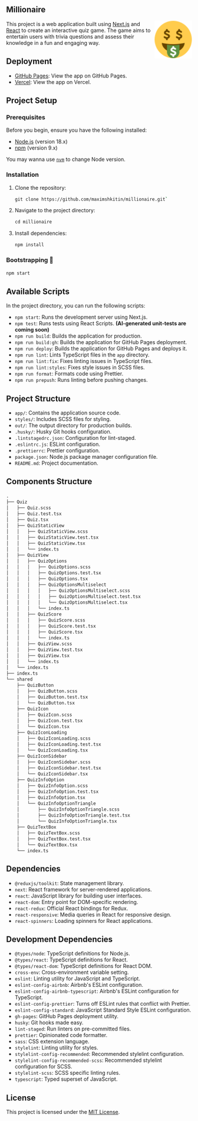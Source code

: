 ## Millionaire

<img alt="Logo" align="right" src="https://raw.githubusercontent.com/twitter/twemoji/d94f4cf793e6d5ca592aa00f58a88f6a4229ad43/assets/svg/1f911.svg" width="20%" />

This project is a web application built using [Next.js](https://nextjs.org/) and [React](https://reactjs.org/) to create an interactive quiz game. The game aims to entertain users with trivia questions and assess their knowledge in a fun and engaging way.

## Deployment

- [GitHub Pages](https://maximshkitin.github.io/millionaire): View the app on GitHub Pages.
- [Vercel](https://your-vercel-app-url/): View the app on Vercel.

## Project Setup

### Prerequisites

Before you begin, ensure you have the following installed:

- [Node.js](https://nodejs.org/) (version 18.x)
- [npm](https://www.npmjs.com/) (version 9.x)

You may wanna use [`nvm`](https://github.com/nvm-sh/nvm) to change Node version.

### Installation

1.  Clone the repository:

    ```bash
    git clone https://github.com/maximshkitin/millionaire.git`
    ```

2.  Navigate to the project directory:
    ```bash
    cd millionaire
    ```
3.  Install dependencies:
    ```bash
    npm install
    ```

### Bootstrapping 🚀

```bash
npm start
```

## Available Scripts

In the project directory, you can run the following scripts:

- `npm start`: Runs the development server using Next.js.
- `npm test`: Runs tests using React Scripts. **(AI-generated unit-tests are coming soon)**
- `npm run build`: Builds the application for production.
- `npm run build:gh`: Builds the application for GitHub Pages deployment.
- `npm run deploy`: Builds the application for GitHub Pages and deploys it.
- `npm run lint`: Lints TypeScript files in the `app` directory.
- `npm run lint:fix`: Fixes linting issues in TypeScript files.
- `npm run lint:styles`: Fixes style issues in SCSS files.
- `npm run format`: Formats code using Prettier.
- `npm run prepush`: Runs linting before pushing changes.

## Project Structure

- `app/`: Contains the application source code.
- `styles/`: Includes SCSS files for styling.
- `out/`: The output directory for production builds.
- `.husky/`: Husky Git hooks configuration.
- `.lintstagedrc.json`: Configuration for lint-staged.
- `.eslintrc.js`: ESLint configuration.
- `.prettierrc`: Prettier configuration.
- `package.json`: Node.js package manager configuration file.
- `README.md`: Project documentation.

## Components Structure

```
.
├── Quiz
│   ├── Quiz.scss
│   ├── Quiz.test.tsx
│   ├── Quiz.tsx
│   ├── QuizStaticView
│   │   ├── QuizStaticView.scss
│   │   ├── QuizStaticView.test.tsx
│   │   ├── QuizStaticView.tsx
│   │   └── index.ts
│   ├── QuizView
│   │   ├── QuizOptions
│   │   │   ├── QuizOptions.scss
│   │   │   ├── QuizOptions.test.tsx
│   │   │   ├── QuizOptions.tsx
│   │   │   ├── QuizOptionsMultiselect
│   │   │   │   ├── QuizOptionsMultiselect.scss
│   │   │   │   ├── QuizOptionsMultiselect.test.tsx
│   │   │   │   └── QuizOptionsMultiselect.tsx
│   │   │   └── index.ts
│   │   ├── QuizScore
│   │   │   ├── QuizScore.scss
│   │   │   ├── QuizScore.test.tsx
│   │   │   ├── QuizScore.tsx
│   │   │   └── index.ts
│   │   ├── QuizView.scss
│   │   ├── QuizView.test.tsx
│   │   ├── QuizView.tsx
│   │   └── index.ts
│   └── index.ts
├── index.ts
└── shared
    ├── QuizButton
    │   ├── QuizButton.scss
    │   ├── QuizButton.test.tsx
    │   └── QuizButton.tsx
    ├── QuizIcon
    │   ├── QuizIcon.scss
    │   ├── QuizIcon.test.tsx
    │   └── QuizIcon.tsx
    ├── QuizIconLoading
    │   ├── QuizIconLoading.scss
    │   ├── QuizIconLoading.test.tsx
    │   └── QuizIconLoading.tsx
    ├── QuizIconSidebar
    │   ├── QuizIconSidebar.scss
    │   ├── QuizIconSidebar.test.tsx
    │   └── QuizIconSidebar.tsx
    ├── QuizInfoOption
    │   ├── QuizInfoOption.scss
    │   ├── QuizInfoOption.test.tsx
    │   ├── QuizInfoOption.tsx
    │   └── QuizInfoOptionTriangle
    │       ├── QuizInfoOptionTriangle.scss
    │       ├── QuizInfoOptionTriangle.test.tsx
    │       └── QuizInfoOptionTriangle.tsx
    ├── QuizTextBox
    │   ├── QuizTextBox.scss
    │   ├── QuizTextBox.test.tsx
    │   └── QuizTextBox.tsx
    └── index.ts
```

## Dependencies

- `@reduxjs/toolkit`: State management library.
- `next`: React framework for server-rendered applications.
- `react`: JavaScript library for building user interfaces.
- `react-dom`: Entry point for DOM-specific rendering.
- `react-redux`: Official React bindings for Redux.
- `react-responsive`: Media queries in React for responsive design.
- `react-spinners`: Loading spinners for React applications.

## Development Dependencies

- `@types/node`: TypeScript definitions for Node.js.
- `@types/react`: TypeScript definitions for React.
- `@types/react-dom`: TypeScript definitions for React DOM.
- `cross-env`: Cross-environment variable setting.
- `eslint`: Linting utility for JavaScript and TypeScript.
- `eslint-config-airbnb`: Airbnb's ESLint configuration.
- `eslint-config-airbnb-typescript`: Airbnb's ESLint configuration for TypeScript.
- `eslint-config-prettier`: Turns off ESLint rules that conflict with Prettier.
- `eslint-config-standard`: JavaScript Standard Style ESLint configuration.
- `gh-pages`: GitHub Pages deployment utility.
- `husky`: Git hooks made easy.
- `lint-staged`: Run linters on pre-committed files.
- `prettier`: Opinionated code formatter.
- `sass`: CSS extension language.
- `stylelint`: Linting utility for styles.
- `stylelint-config-recommended`: Recommended stylelint configuration.
- `stylelint-config-recommended-scss`: Recommended stylelint configuration for SCSS.
- `stylelint-scss`: SCSS specific linting rules.
- `typescript`: Typed superset of JavaScript.

## License

This project is licensed under the [MIT License](https://chat.openai.com/LICENSE).
